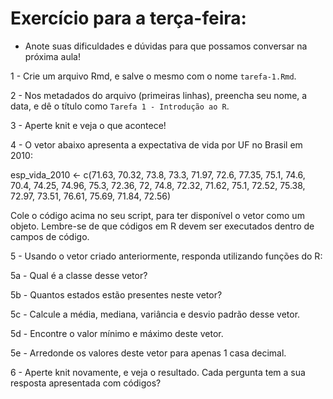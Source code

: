 # Exercício para a terça-feira:

- Anote suas dificuldades e dúvidas para que possamos conversar na próxima aula!

1 - Crie um arquivo Rmd, e salve o mesmo com o nome `tarefa-1.Rmd`.

2 - Nos metadados do arquivo (primeiras linhas), preencha seu nome, a data, e
dê o título como `Tarefa 1 - Introdução ao R`.

3 - Aperte knit e veja o que acontece!

4 - O vetor abaixo apresenta a expectativa de vida por UF no Brasil em 2010:

esp_vida_2010 <- c(71.63, 70.32, 73.8, 73.3, 71.97, 72.6, 77.35, 75.1, 74.6, 70.4, 
74.25, 74.96, 75.3, 72.36, 72, 74.8, 72.32, 71.62, 75.1, 72.52, 
75.38, 72.97, 73.51, 76.61, 75.69, 71.84, 72.56)

Cole o código acima no seu script, para ter disponível o vetor como um objeto. 
Lembre-se de que códigos em R devem ser executados dentro de campos de código.

5 - Usando o vetor criado anteriormente, responda utilizando funções do R:

5a - Qual é a classe desse vetor?

5b - Quantos estados estão presentes neste vetor?

5c - Calcule a média, mediana, variância e desvio padrão desse vetor.

5d - Encontre o valor mínimo e máximo deste vetor.

5e - Arredonde os valores deste vetor para apenas 1 casa decimal.


6 - Aperte knit novamente, e veja o resultado. Cada pergunta tem a sua resposta apresentada com códigos?




